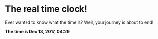 # The real time clock!

Ever wanted to know what the time is? Well, your journey is about to end!

**The time is Dec 13, 2017, 04:29**